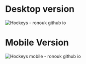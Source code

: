 # Desktop version

![Hockeys - ronouk github io](https://github.com/ronouk/hockeys/assets/9821254/b61e29e1-ef64-4eb5-a91e-ac07973b38c5)

# Mobile Version

![Hockeys mobile - ronouk github io](https://github.com/ronouk/hockeys/assets/9821254/87e23160-2cc5-46d8-b03f-db18ceca6c97)
